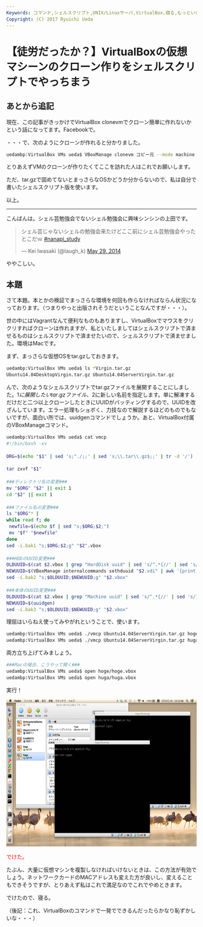 ```yaml
---
Keywords: コマンド,シェルスクリプト,UNIX/Linuxサーバ,VirtualBox,寝る,もっといい方法ないですか？
Copyright: (C) 2017 Ryuichi Ueda
---
```


# 【徒労だったか？】VirtualBoxの仮想マシーンのクローン作りをシェルスクリプトでやっちまう
<h2>あとから追記</h2>

現在、この記事がきっかけでVirtualBox clonevmでクローン簡単に作れないかという話になってます。Facebookで。

・・・で、次のようにクローンが作れると分かりました。

```bash
uedambp:VirtualBox VMs ueda$ VBoxManage clonevm コピー元 --mode machine --name コピー先 --register
```

とりあえずVMのクローンが作りたくてここを訪れた人はこれでお願いします。

ただ、tar.gzで固めてないとまっさらなOSかどうか分からないので、私は自分で書いたシェルスクリプト版を使います。

以上。


<hr />

こんばんは。シェル芸勉強会でないシェル勉強会に興味シンシンの上田です。

<blockquote class="twitter-tweet" data-partner="tweetdeck"><p>シェル芸じゃないシェルの勉強会来たけどここ前にシェル芸勉強会やったとこだｗ <a href="https://twitter.com/search?q=%23nanapi_study&amp;src=hash">#nanapi_study</a></p>&mdash; Kei Iwasaki (@laugh_k) <a href="https://twitter.com/laugh_k/statuses/471959638506602496">May 29, 2014</a></blockquote>
<script async src="//platform.twitter.com/widgets.js" charset="utf-8"></script>

ややこしい。

<h2>本題</h2>

さて本題。本とかの検証でまっさらな環境を何回も作らなければならん状況になっております。（つまりやっと出版されそうだということなんですが・・・）。

世の中にはVagrantなんて便利なものもありますし、VirtualBoxでマウスをクリクリすればクローンは作れますが、私といたしましてはシェルスクリプトで済ませるものはシェルスクリプトで済ませたいので、シェルスクリプトで済ませました。環境はMacです。

まず、まっさらな仮想OSをtar.gzしておきます。

<!--more-->

```bash
uedambp:VirtualBox VMs ueda$ ls *Virgin.tar.gz
Ubuntu14.04DesktopVirgin.tar.gz Ubuntu14.04ServerVirgin.tar.gz
```

んで、次のようなシェルスクリプトでtar.gzファイルを展開することにしました。$1に展開したいtar.gzファイル、$2に新しい名前を指定します。単に解凍するだけだと二つ以上クローンしたときにUUIDがバッティングするので、UUIDを改ざんしています。エラー処理もショボく、力技なので解説するほどのものでもないですが、面白い所では、uuidgenコマンドでしょうか。あと、VirtualBox付属のVBoxManageコマンド。

```bash
uedambp:VirtualBox VMs ueda$ cat vmcp 
#!/bin/bash -xv

ORG=$(echo "$1" | sed 's;^./;;' | sed 's;\\.tar\\.gz$;;' | tr -d '/')

tar zxvf "$1"

###ディレクトリ名の変更###
mv "$ORG" "$2" || exit 1
cd "$2" || exit 1

###ファイル名の変更###
ls "$ORG"* |
while read f; do
 newfile=$(echo $f | sed "s;$ORG;$2;")
 mv "$f" "$newfile"
done
sed -i.bak1 "s;$ORG;$2;g" "$2".vbox

###HDDのUUID変更###
OLDUUID=$(cat $2.vbox | grep "HardDisk uuid" | sed 's/^.*{//' | sed 's/}.*//')
NEWUUID=$(VBoxManage internalcommands sethduuid "$2.vdi" | awk '{print $NF}')
sed -i.bak2 "s;$OLDUUID;$NEWUUID;g" "$2.vbox"

###本体のUUID変更###
OLDUUID=$(cat $2.vbox | grep "Machine uuid" | sed 's/^.*{//' | sed 's/}.*//')
NEWUUID=$(uuidgen)
sed -i.bak3 "s;$OLDUUID;$NEWUUID;g" "$2.vbox"
```

理屈はいらねえ使ってみやがれということで、使います。

```bash
uedambp:VirtualBox VMs ueda$ ./vmcp Ubuntu14.04ServerVirgin.tar.gz hoge
uedambp:VirtualBox VMs ueda$ ./vmcp Ubuntu14.04ServerVirgin.tar.gz huga
```

両方立ち上げてみましょう。

```bash
###Macの場合、こうやって開く###
uedambp:VirtualBox VMs ueda$ open hoge/hoge.vbox
uedambp:VirtualBox VMs ueda$ open huga/huga.vbox
```

実行！

<a href="スクリーンショット-2014-05-29-22.13.42.png"><img src="スクリーンショット-2014-05-29-22.13.42-1024x640.png" alt="スクリーンショット 2014-05-29 22.13.42" width="625" height="390" class="aligncenter size-large wp-image-3185" /></a>

<span style="color:red">でけた。</span>

たぶん、大量に仮想マシンを複製しなければいけないときは、この方法が有効でしょう。ネットワークカードのMACアドレスも変えた方が良いし、変えることもできそうですが、とりあえず私はこれで満足なのでこれでやめときます。


でけたので、寝る。

（後記：これ、VirtualBoxのコマンドで一発でできるんだったらかなり恥ずかしいな・・・）
